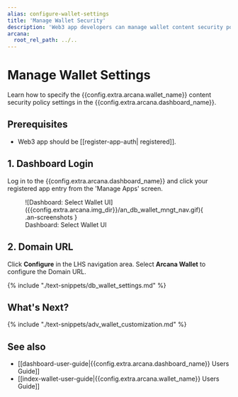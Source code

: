 ```yaml
---
alias: configure-wallet-settings
title: 'Manage Wallet Security'
description: 'Web3 app developers can manage wallet content security policy via Wallet UI settings.'
arcana:
  root_rel_path: ../..
---
```


# Manage Wallet Settings 

Learn how to specify the {{config.extra.arcana.wallet_name}} content security policy settings in the {{config.extra.arcana.dashboard_name}}.

## Prerequisites

* Web3 app should be [[register-app-auth| registered]].

## 1. Dashboard Login

Log in to the {{config.extra.arcana.dashboard_name}} and click your registered app entry from the 'Manage Apps' screen. 

<figure markdown="span">
  ![Dashboard: Select Wallet UI]({{config.extra.arcana.img_dir}}/an_db_wallet_mngt_nav.gif){ .an-screenshots }
  <figcaption>Dashboard: Select Wallet UI</figcaption>
</figure>

## 2. Domain URL

Click **Configure** in the LHS navigation area. Select **Arcana Wallet** to configure the Domain URL.

{% include "./text-snippets/db_wallet_settings.md" %}

## What's Next?

{% include "./text-snippets/adv_wallet_customization.md" %}

## See also

* [[dashboard-user-guide|{{config.extra.arcana.dashboard_name}} Users Guide]]
* [[index-wallet-user-guide|{{config.extra.arcana.wallet_name}} Users Guide]]
